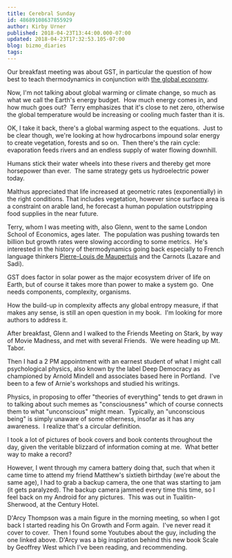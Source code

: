 ```yaml
---
title: Cerebral Sunday
id: 48689108637855929
author: Kirby Urner
published: 2018-04-23T13:44:00.000-07:00
updated: 2018-04-23T17:32:53.105-07:00
blog: bizmo_diaries
tags: 
---
```


Our breakfast meeting was about GST, in particular the question of how best to teach thermodynamics in conjunction with [the global economy](https://youtu.be/E3GBC4e5yFY).

Now, I'm not talking about global warming or climate change, so much as what we call the Earth's energy budget.  How much energy comes in, and how much goes out?  Terry emphasizes that it's close to net zero, otherwise the global temperature would be increasing or cooling much faster than it is.

OK, I take it back, there's a global warming aspect to the equations.  Just to be clear though, we're looking at how hydrocarbons impound solar energy to create vegetation, forests and so on.  Then there's the rain cycle:  evaporation feeds rivers and an endless supply of water flowing downhill.

Humans stick their water wheels into these rivers and thereby get more horsepower than ever.  The same strategy gets us hydroelectric power today.

Malthus appreciated that life increased at geometric rates (exponentially) in the right conditions. That includes vegetation, however since surface area is a constraint on arable land, he forecast a human population outstripping food supplies in the near future.

Terry, whom I was meeting with, also Glenn, went to the same London School of Economics, ages later.  The population was pushing towards ten billion but growth rates were slowing according to some metrics.  He's interested in the history of thermodynamics going back especially to French language thinkers [Pierre-Louis de Maupertuis](https://youtu.be/AfsZiHEcoxk) and the Carnots (Lazare and Sadi).

GST does factor in solar power as the major ecosystem driver of life on Earth, but of course it takes more than power to make a system go.  One needs components, complexity, organisms.

How the build-up in complexity affects any global entropy measure, if that makes any sense, is still an open question in my book.  I'm looking for more authors to address it.

After breakfast, Glenn and I walked to the Friends Meeting on Stark, by way of Movie Madness, and met with several Friends.  We were heading up Mt. Tabor.

Then I had a 2 PM appointment with an earnest student of what I might call psychological physics, also known by the label Deep Democracy as championed by Arnold Mindell and associates based here in Portland.  I've been to a few of Arnie's workshops and studied his writings.

Physics, in proposing to offer "theories of everything" tends to get drawn in to talking about such memes as "consciousness" which of course connects them to what "unconscious" might mean.  Typically, an "unconscious being" is simply unaware of some otherness, insofar as it has any awareness.  I realize that's a circular definition.

I took a lot of pictures of book covers and book contents throughout the day, given the veritable blizzard of information coming at me.  What better way to make a record?

However, I went through my camera battery doing that, such that when it came time to attend my friend Matthew's sixtieth birthday (we're about the same age), I had to grab a backup camera, the one that was starting to jam (it gets paralyzed). The backup camera jammed every time this time, so I feel back on my Android for any pictures.  This was out in Tualitin-Sherwood, at the Century Hotel.

D'Arcy Thompson was a main figure in the morning meeting, so when I got back I started reading his On Growth and Form again.  I've never read it cover to cover.  Then I found some Youtubes about the guy, including the one linked above. D'Arcy was a big inspiration behind this new book Scale by Geoffrey West which I've been reading, and recommending.